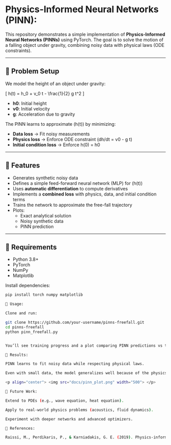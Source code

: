 # Physics-Informed Neural Networks (PINN):

This repository demonstrates a simple implementation of **Physics-Informed Neural Networks (PINNs)** using PyTorch. The goal is to solve the motion of a falling object under gravity, combining noisy data with physical laws (ODE constraints).

---

## 🔹 Problem Setup

We model the height of an object under gravity:

\[
h(t) = h_0 + v_0 t - \frac{1}{2} g t^2
\]

- **h0**: Initial height  
- **v0**: Initial velocity  
- **g**: Acceleration due to gravity  

The PINN learns to approximate \(h(t)\) by minimizing:  
- **Data loss** → Fit noisy measurements  
- **Physics loss** → Enforce ODE constraint (dh/dt = v0 - g t)  
- **Initial condition loss** → Enforce h(0) = h0  

---

## 🔹 Features

- Generates synthetic noisy data  
- Defines a simple feed-forward neural network (MLP) for \(h(t)\)  
- Uses **automatic differentiation** to compute derivatives  
- Implements a **combined loss** with physics, data, and initial condition terms  
- Trains the network to approximate the free-fall trajectory  
- Plots:
  - Exact analytical solution  
  - Noisy synthetic data  
  - PINN prediction  

---

## 🔹 Requirements

- Python 3.8+  
- PyTorch  
- NumPy  
- Matplotlib  

Install dependencies:  

```bash
pip install torch numpy matplotlib

🔹 Usage:

Clone and run:

git clone https://github.com/your-username/pinns-freefall.git
cd pinns-freefall
python pinn_freefall.py


You’ll see training progress and a plot comparing PINN predictions vs true solution vs noisy data.

🔹 Results:

PINN learns to fit noisy data while respecting physical laws.

Even with small data, the model generalizes well because of the physics constraints.

<p align="center"> <img src="docs/pinn_plot.png" width="500"> </p>

🔹 Future Work:

Extend to PDEs (e.g., wave equation, heat equation).

Apply to real-world physics problems (acoustics, fluid dynamics).

Experiment with deeper networks and advanced optimizers.

🔹 References:

Raissi, M., Perdikaris, P., & Karniadakis, G. E. (2019). Physics-informed neural networks: A deep learning framework for solving forward and inverse problems involving nonlinear partial differential equations.
